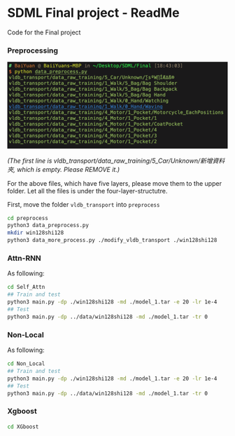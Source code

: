 # SDML Final project - ReadMe

Code for the Final project

### Preprocessing

![5_layer_dir](./preprocess/5_layer_dir.png)

*(The first line is vldb_transport/data_raw_training/5_Car/Unknown/新增資料夾, which is empty. Please REMOVE it.)*



For the above files, which have five layers, please move them to the upper folder. Let all the files is under the four-layer-structutre.

First, move the folder `vldb_transport` into `preprocess`

```bash
cd preprocess
python3 data_preprocess.py
mkdir win128shi128
python3 data_more_process.py ./modify_vldb_transport ./win128shi128
```



### Attn-RNN

As following: 

```bash
cd Self_Attn
## Train and test
python3 main.py -dp ./win128shi128 -md ./model_1.tar -e 20 -lr 1e-4
## Test
python3 main.py -dp ../data/win128shi128 -md ./model_1.tar -tr 0
```



### Non-Local

As following:

```bash
cd Non_Local
## Train and test
python3 main.py -dp ./win128shi128 -md ./model_1.tar -e 20 -lr 1e-4
## Test
python3 main.py -dp ../data/win128shi128 -md ./model_1.tar -tr 0
```



### Xgboost

```bash
cd XGboost
```

